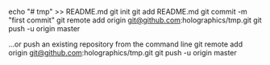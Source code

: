 echo "# tmp" >> README.md
git init
git add README.md
git commit -m "first commit"
git remote add origin git@github.com:holographics/tmp.git
git push -u origin master

…or push an existing repository from the command line
git remote add origin git@github.com:holographics/tmp.git
git push -u origin master

